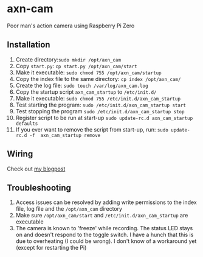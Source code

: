 # axn-cam
Poor man's action camera using Raspberry Pi Zero

## Installation

1. Create directory:`sudo mkdir /opt/axn_cam`
1. Copy `start.py`: `cp start.py /opt/axn_cam/start`
1. Make it executable: `sudo chmod 755 /opt/axn_cam/startup`
1. Copy the index file to the same directory: `cp index /opt/axn_cam/`
1. Create the log file: `sudo touch /var/log/axn_cam.log`
1. Copy the startup script `axn_cam_startup` to `/etc/init.d/`
1. Make it executable: `sudo chmod 755 /etc/init.d/axn_cam_startup`
1. Test starting the program: `sudo /etc/init.d/axn_cam_startup start`
1. Test stopping the program `sudo /etc/init.d/axn_cam_startup stop`
1. Register script to be run at start-up `sudo update-rc.d axn_cam_startup defaults`
1. If you ever want to remove the script from start-up, run: `sudo update-rc.d -f  axn_cam_startup remove`

## Wiring

Check out [my blogpost](https://www.desdevpro.com/article/raspberry-pi-action-camera)

## Troubleshooting
1. Access issues can be resolved by adding write permissions to the index file, log file and the `/opt/axn_cam` directory
1. Make sure `/opt/axn_cam/start` and `/etc/init.d/axn_cam_startup` are executable
1. The camera is known to 'freeze' while recording. The status LED stays on and doesn't respond to the toggle switch. I have a hunch that this is due to overheating (I could be wrong). I don't know of a workaround yet (except for restarting the Pi)
